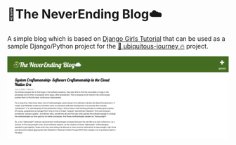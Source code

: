 # 🐉The NeverEnding Blog☁️

A simple blog which is based on [Django Girls Tutorial](https://tutorial.djangogirls.org/en/) that can be used as a sample Django/Python project for the [🦄 ubiquitous-journey 🔥](https://github.com/rht-labs/ubiquitous-journey) project.

![Screenshot](https://github.com/mabulgu/the-neverending-blog/blob/master/images/screenshot.png?raw=true)
